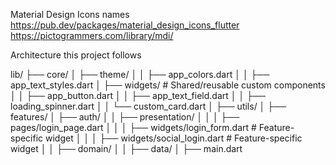 Material Design Icons names
https://pub.dev/packages/material_design_icons_flutter
https://pictogrammers.com/library/mdi/

Architecture this project follows

lib/
├── core/
│    ├── theme/
│    │     ├── app_colors.dart
│    │     ├── app_text_styles.dart
│    ├── widgets/               # Shared/reusable custom components
│    │     ├── app_button.dart
│    │     ├── app_text_field.dart
│    │     ├── loading_spinner.dart
│    │     └── custom_card.dart
│    ├── utils/
│
├── features/
│    ├── auth/
│    │     ├── presentation/
│    │     │     ├── pages/login_page.dart
│    │     │     ├── widgets/login_form.dart   # Feature-specific widget
│    │     │     ├── widgets/social_login.dart # Feature-specific widget
│    │     ├── domain/
│    │     ├── data/
│
├── main.dart



